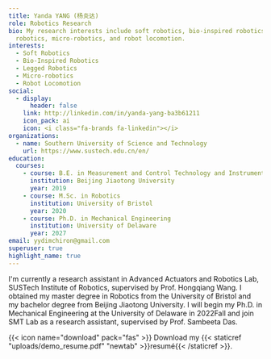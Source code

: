 ```yaml
---
title: Yanda YANG (杨炎达)
role: Robotics Research
bio: My research interests include soft robotics, bio-inspired robotics, legged
  robotics, micro-robotics, and robot locomotion.
interests:
  - Soft Robotics
  - Bio-Inspired Robotics
  - Legged Robotics
  - Micro-robotics
  - Robot Locomotion
social:
  - display:
      header: false
    link: http://linkedin.com/in/yanda-yang-ba3b61211
    icon_pack: ai
    icon: <i class="fa-brands fa-linkedin"></i>
organizations:
  - name: Southern University of Science and Technology
    url: https://www.sustech.edu.cn/en/
education:
  courses:
    - course: B.E. in Measurement and Control Technology and Instrumentation
      institution: Beijing Jiaotong University
      year: 2019
    - course: M.Sc. in Robotics
      institution: University of Bristol
      year: 2020
    - course: Ph.D. in Mechanical Engineering
      institution: University of Delaware
      year: 2027
email: yydimchiron@gmail.com
superuser: true
highlight_name: true
---
```

I'm currently a research assistant in Advanced Actuators and Robotics Lab, SUSTech Institute of Robotics, supervised by Prof. Hongqiang Wang. I obtained my master degree in Robotics from the University of Bristol and my bachelor degree from Beijing Jiaotong University. I will begin my Ph.D. in Mechanical Engineering at the University of Delaware in 2022Fall and join SMT Lab as a research assistant, supervised by Prof. Sambeeta Das.

{{< icon name="download" pack="fas" >}} Download my {{< staticref "uploads/demo_resume.pdf" "newtab" >}}resumé{{< /staticref >}}.